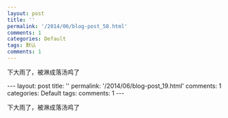 ```yaml
---
layout: post
title: ''
permalink: '/2014/06/blog-post_58.html'
comments: 1
categories: Default
tags: 默认
comments: 1
---
```

<p dir="ltr">下大雨了，被淋成落汤鸡了</p>---
layout: post
title: ''
permalink: '/2014/06/blog-post_19.html'
comments: 1
categories: Default
tags: 
comments: 1
---
<p dir="ltr">下大雨了，被淋成落汤鸡了</p>